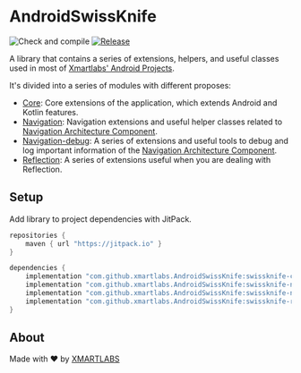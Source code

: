 # AndroidSwissKnife
![Check and compile](https://github.com/xmartlabs/AndroidSwissKnife/workflows/Check%20and%20compile/badge.svg?branch=master)
[![Release](https://jitpack.io/v/xmartlabs/AndroidSwissKnife.svg)](https://jitpack.io/#xmartlabs/AndroidSwissKnife)

A library that contains a series of extensions, helpers, and useful classes used in most of [Xmartlabs' Android Projects](https://www.xmartlabs.com/).

It's divided into a series of modules with different proposes:
- [Core](/swissknife-core): Core extensions of the application, which extends Android and Kotlin features.
- [Navigation](/swissknife-navigation): Navigation extensions and useful helper classes related to [Navigation Architecture Component].
- [Navigation-debug](/swissknife-navigation-debug): A series of extensions and useful tools to debug and log important information of the [Navigation Architecture Component].
- [Reflection](/swissknife-reflection): A series of extensions useful when you are dealing with Reflection.

## Setup
Add library to project dependencies with JitPack.

```groovy
repositories {
    maven { url "https://jitpack.io" }
}

dependencies {
    implementation "com.github.xmartlabs.AndroidSwissKnife:swissknife-core:${master-latest-hash-commit}"
    implementation "com.github.xmartlabs.AndroidSwissKnife:swissknife-navigation:${master-latest-hash-commit}"
    implementation "com.github.xmartlabs.AndroidSwissKnife:swissknife-navigation-debug:${master-latest-hash-commit}"
    implementation "com.github.xmartlabs.AndroidSwissKnife:swissknife-reflection:${master-latest-hash-commit}"
}
```

## About
Made with ❤️ by [XMARTLABS](http://xmartlabs.com)

[Navigation Architecture Component]: https://developer.android.com/guide/navigation/navigation-getting-started
